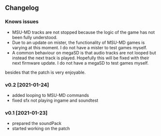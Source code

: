 ## Changelog 

### Knows issues
* MSU-MD tracks are not stopped because the logic of the game has not been fully understood.
* Due to an update on mister, the functionality of MSU-MD games is varying at this moment. I do not have a mister to test games myself.
* A common behaviour on megaSD is that audio tracks are not looped but instead the next track is played. Hopefully this will be fixed with their next firmware update. I do not have a megaSD to test games myself.

besides that the patch is very enjoyable.


### v0.2 [2021-01-24]
* added looping to MSU-MD commands 
* fixed sfx not playing ingame and soundtest

### v0.1 [2021-01-23]
* prepared the soundPack 
* started working on the patch
